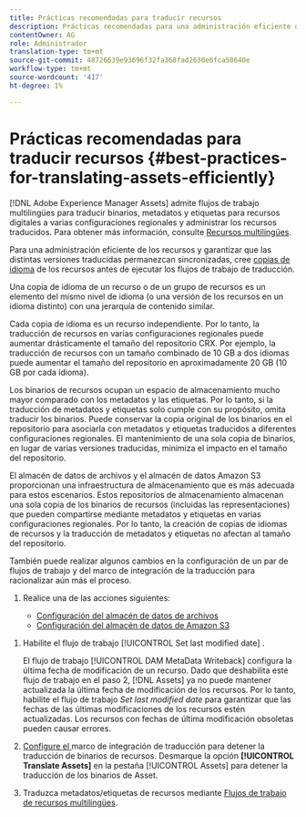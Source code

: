 ```yaml
---
title: Prácticas recomendadas para traducir recursos
description: Prácticas recomendadas para una administración eficiente de los recursos con el fin de sincronizar varias versiones traducidas y optimizar los flujos de trabajo de traducción.
contentOwner: AG
role: Administrador
translation-type: tm+mt
source-git-commit: 48726639e93696f32fa368fad2630e6fca50640e
workflow-type: tm+mt
source-wordcount: '417'
ht-degree: 1%

---
```



# Prácticas recomendadas para traducir recursos {#best-practices-for-translating-assets-efficiently}

[!DNL Adobe Experience Manager Assets] admite flujos de trabajo multilingües para traducir binarios, metadatos y etiquetas para recursos digitales a varias configuraciones regionales y administrar los recursos traducidos. Para obtener más información, consulte [Recursos multilingües](multilingual-assets.md).

Para una administración eficiente de los recursos y garantizar que las distintas versiones traducidas permanezcan sincronizadas, cree [copias de idioma](preparing-assets-for-translation.md) de los recursos antes de ejecutar los flujos de trabajo de traducción.

Una copia de idioma de un recurso o de un grupo de recursos es un elemento del mismo nivel de idioma (o una versión de los recursos en un idioma distinto) con una jerarquía de contenido similar.

Cada copia de idioma es un recurso independiente. Por lo tanto, la traducción de recursos en varias configuraciones regionales puede aumentar drásticamente el tamaño del repositorio CRX. Por ejemplo, la traducción de recursos con un tamaño combinado de 10 GB a dos idiomas puede aumentar el tamaño del repositorio en aproximadamente 20 GB (10 GB por cada idioma).

Los binarios de recursos ocupan un espacio de almacenamiento mucho mayor comparado con los metadatos y las etiquetas. Por lo tanto, si la traducción de metadatos y etiquetas solo cumple con su propósito, omita traducir los binarios. Puede conservar la copia original de los binarios en el repositorio para asociarla con metadatos y etiquetas traducidos a diferentes configuraciones regionales. El mantenimiento de una sola copia de binarios, en lugar de varias versiones traducidas, minimiza el impacto en el tamaño del repositorio.

El almacén de datos de archivos y el almacén de datos Amazon S3 proporcionan una infraestructura de almacenamiento que es más adecuada para estos escenarios. Estos repositorios de almacenamiento almacenan una sola copia de los binarios de recursos (incluidas las representaciones) que pueden compartirse mediante metadatos y etiquetas en varias configuraciones regionales. Por lo tanto, la creación de copias de idiomas de recursos y la traducción de metadatos y etiquetas no afectan al tamaño del repositorio.

También puede realizar algunos cambios en la configuración de un par de flujos de trabajo y del marco de integración de la traducción para racionalizar aún más el proceso.

1. Realice una de las acciones siguientes:

   * [Configuración del almacén de datos de archivos](/help/sites-deploying/data-store-config.md)
   * [Configuración del almacén de datos de Amazon S3](/help/sites-deploying/data-store-config.md)

<!--
1. Disable the [DAM MetaData Write-back](/help/sites-administering/workflow-offloader.md#disable-offloading) workflow.

   As the name suggests, the [!UICONTROL DAM Metadata Writeback] workflow rewrites the metadata to the binary file. Because the metadata changes after translation, writing it back to the binary file generates a different binary for a language copy.

   >[!NOTE]
   >
   >Disabling the [!UICONTROL DAM MetaData Writeback] workflow turns off XMP metadata write-back on asset binaries. Consequently, future metadata changes are no longer be saved within the assets. Evaluate the consequences before disabling this workflow.
-->

1. Habilite el flujo de trabajo [!UICONTROL Set last modified date] .

   El flujo de trabajo [!UICONTROL DAM MetaData Writeback] configura la última fecha de modificación de un recurso. Dado que deshabilita este flujo de trabajo en el paso 2, [!DNL Assets] ya no puede mantener actualizada la última fecha de modificación de los recursos. Por lo tanto, habilite el flujo de trabajo *Set last modified date* para garantizar que las fechas de las últimas modificaciones de los recursos estén actualizadas. Los recursos con fechas de última modificación obsoletas pueden causar errores.

1. [Configure el ](/help/sites-administering/tc-tic.md) marco de integración de traducción para detener la traducción de binarios de recursos. Desmarque la opción **[!UICONTROL Translate Assets]** en la pestaña [!UICONTROL Assets] para detener la traducción de los binarios de Asset.
1. Traduzca metadatos/etiquetas de recursos mediante [Flujos de trabajo de recursos multilingües](multilingual-assets.md).
